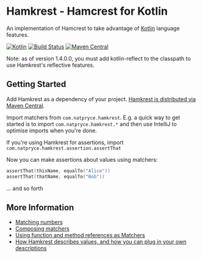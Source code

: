# Hamkrest - Hamcrest for Kotlin

An implementation of Hamcrest to take advantage of [Kotlin](https://kotlinlang.org/) language features.

[![Kotlin](https://img.shields.io/badge/kotlin-1.3.11-blue.svg)](http://kotlinlang.org)
[![Build Status](https://travis-ci.org/npryce/hamkrest.svg?branch=master)](https://travis-ci.org/npryce/hamkrest)
[![Maven Central](https://img.shields.io/maven-central/v/com.natpryce/hamkrest.svg)](https://search.maven.org/artifact/com.natpryce/hamkrest)

Note: as of version 1.4.0.0, you must add kotlin-reflect to the classpath to use Hamkrest's reflective features.

## Getting Started

Add Hamkrest as a dependency of your project. [Hamkrest is distributed via Maven Central](https://search.maven.org/artifact/com.natpryce/hamkrest). 

Import matchers from `com.natpryce.hamkrest`.  E.g. a quick way to get started is to import `com.natpryce.hamkrest.*` and then use IntelliJ to optimise imports when you're done.

If you're using Hamkrest for assertions, import `com.natpryce.hamkrest.assertion.assertThat`

Now you can make assertions about values using matchers:

```kotlin
assertThat(thisName, equalTo("Alice"))
assertThat(thatName, equalTo("Bob"))
```

... and so forth


## More Information

* [Matching numbers](docs/numbers.md)
* [Composing matchers](docs/compose.md)
* [Using function and method references as Matchers](docs/function-references.md)
* [How Hamkrest describes values, and how you can plug in your own descriptions](docs/describe.md)
